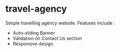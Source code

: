 # travel-agency
Simple travelling agency website.
Features include :
 - Auto-sliding Banner
 - Validation on Contact Us section
 - Responsive design
